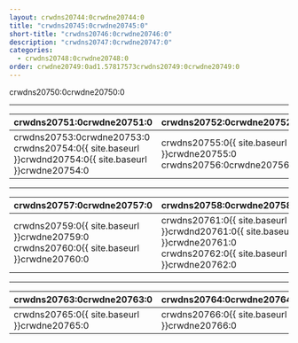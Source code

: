 ```yaml
---
layout: crwdns20744:0crwdne20744:0
title: "crwdns20745:0crwdne20745:0"
short-title: "crwdns20746:0crwdne20746:0"
description: "crwdns20747:0crwdne20747:0"
categories:
  - crwdns20748:0crwdne20748:0
order: crwdne20749:0ad1.57817573crwdns20749:0crwdne20749:0
---
```

crwdns20750:0crwdne20750:0

<hr />

| crwdns20751:0crwdne20751:0                                                                             | crwdns20752:0crwdne20752:0                                              |
| ------------------------------------------------------------------------------------------------------ | ----------------------------------------------------------------------- |
| crwdns20753:0crwdne20753:0 crwdns20754:0{{ site.baseurl }}crwdnd20754:0{{ site.baseurl }}crwdne20754:0 | crwdns20755:0{{ site.baseurl }}crwdne20755:0 crwdns20756:0crwdne20756:0 |

<hr />

| crwdns20757:0crwdne20757:0                                                                                         | crwdns20758:0crwdne20758:0                                                                                               |
| ------------------------------------------------------------------------------------------------------------------ | ------------------------------------------------------------------------------------------------------------------------ |
| crwdns20759:0{{ site.baseurl }}crwdne20759:0 crwdns20760:0{{ site.baseurl }}crwdne20760:0 &nbsp;&nbsp;&nbsp;&nbsp; | crwdns20761:0{{ site.baseurl }}crwdnd20761:0{{ site.baseurl }}crwdne20761:0 crwdns20762:0{{ site.baseurl }}crwdne20762:0 |

<hr />

| crwdns20763:0crwdne20763:0                   | crwdns20764:0crwdne20764:0                   |
| -------------------------------------------- | -------------------------------------------- |
| crwdns20765:0{{ site.baseurl }}crwdne20765:0 | crwdns20766:0{{ site.baseurl }}crwdne20766:0 |